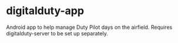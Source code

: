 digitalduty-app
===============

Android app to help manage Duty Pilot days on the airfield. Requires digitalduty-server to be set up separately.
